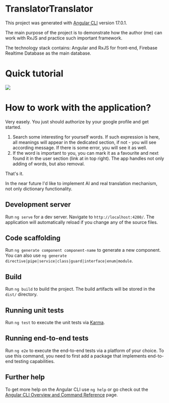 # TranslatorTranslator

This project was generated with [Angular CLI](https://github.com/angular/angular-cli) version 17.0.1.

The main purpose of the project is to demonstrate how the author (me) can work with RxJS and practice such important framework.

The technology stack contains: Angular and RxJS for front-end, Firebase Realtime Database as the main database.

# Quick tutorial

![](https://github.com/ShadowDrake21/dictionary-translator/tree/main/src/assets/readme-gif.gif)

# How to work with the application?

Very easely. You just should authorize by your google profile and get started.

1. Search some interesting for yourself words. If such expression is here, all meanings will appear in the dedicated section, if not - you will see according message. If there is some error, you will see it as well.
2. If the word is important to you, you can mark it as a favourite and next found it in the user section (link at in top right). The app handles not only adding of words, but also removal.

That's it.

In the near future I'd like to implement AI and real translation mechanism, not only dictionary functionality.

## Development server

Run `ng serve` for a dev server. Navigate to `http://localhost:4200/`. The application will automatically reload if you change any of the source files.

## Code scaffolding

Run `ng generate component component-name` to generate a new component. You can also use `ng generate directive|pipe|service|class|guard|interface|enum|module`.

## Build

Run `ng build` to build the project. The build artifacts will be stored in the `dist/` directory.

## Running unit tests

Run `ng test` to execute the unit tests via [Karma](https://karma-runner.github.io).

## Running end-to-end tests

Run `ng e2e` to execute the end-to-end tests via a platform of your choice. To use this command, you need to first add a package that implements end-to-end testing capabilities.

## Further help

To get more help on the Angular CLI use `ng help` or go check out the [Angular CLI Overview and Command Reference](https://angular.io/cli) page.
